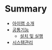# Summary

* [아이랩 소개](README.md)
* [공통기능](000공통기능.md)
  * [설치 및 실행](000-01설치및실행.md)
* [시스템관리](001시스템관리.md)

